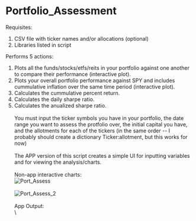 # Portfolio_Assessment
Requisites:
1) CSV file with ticker names and/or allocations (optional)
2) Libraries listed in script

Performs 5 actions:
1) Plots all the funds/stocks/etfs/reits in your portfolio against one another to compare their performance (interactive plot).
2) Plots your overall portfolio performance against SPY and includes cummulative inflation over the same time period (interactive plot).
3) Calculates the cummulative percent return.
4) Calculates the daily sharpe ratio.
5) Calculates the anualized sharpe ratio.
\
\
You must input the ticker symbols you have in your portfolio, the date range you want to assess the protfolio over, the initial capital you have, and the 
allotments for each of the tickers (in the same order -- I probably should create a dictionary Ticker:allotment, but this works for now)\
\
The APP version of this script creates a simple UI for inputting variables and for viewing the analysis/charts.\
\
Non-app interactive charts:
\
![Port_Assess](https://github.com/user-attachments/assets/367825c6-be55-4878-88eb-91415cf86659)
\
\
![Port_Assess_2](https://github.com/user-attachments/assets/86b357a0-1ce7-45e4-bc2e-4f9c1d505ed3)
\
\
App Output:\
\
